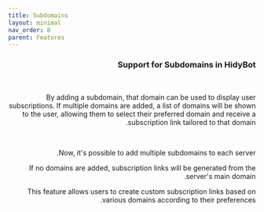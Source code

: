 ```yaml
---
title: Subdomains
layout: minimal
nav_order: 8
parent: Features
---
```


<head>
    <meta charset="utf-8">
    <link rel="stylesheet" href="https://b3h1z.github.io/HidyBot-Docs/assets/css/style.css">
</head>
<div dir="rtl">
<h3>Support for Subdomains in HidyBot</h3>
<br>
<p>By adding a subdomain, that domain can be used to display user subscriptions. If multiple domains are added, a list of domains will be shown to the user, allowing them to select their preferred domain and receive a subscription link tailored to that domain.</p>
<br>
<p>Now, it's possible to add multiple subdomains to each server.</p>
<p>If no domains are added, subscription links will be generated from the server's main domain.</p>
<p>This feature allows users to create custom subscription links based on various domains according to their preferences.</p>
</div>